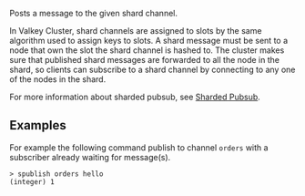 Posts a message to the given shard channel.

In Valkey Cluster, shard channels are assigned to slots by the same algorithm used to assign keys to slots.
A shard message must be sent to a node that own the slot the shard channel is hashed to. 
The cluster makes sure that published shard messages are forwarded to all the node in the shard, so clients can subscribe to a shard channel by connecting to any one of the nodes in the shard.

For more information about sharded pubsub, see [Sharded Pubsub](../topics/pubsub.md#sharded-pubsub).

## Examples

For example the following command publish to channel `orders` with a subscriber already waiting for message(s).
    
```
> spublish orders hello
(integer) 1
```
